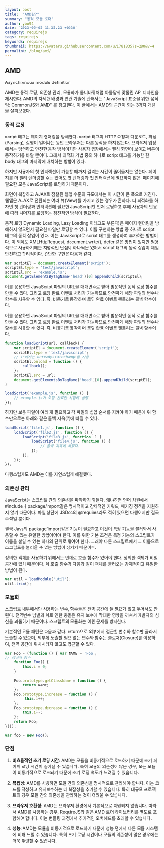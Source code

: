 ```yaml
---
layout: post
title:  "AMD란?"
summary: "동적 모듈 로더"
author: yoo94
date: '2023-05-05 12:35:23 +0530'
category: requirejs
tags: requirejs
keywords: requirejs
thumbnail: https://avatars.githubusercontent.com/u/1781835?s=280&v=4
permalink: /blog/amd/
---
```


## AMD
Asynchronous module definition

AMD는 동적 로딩, 의존성 관리, 모듈화가 톱니바퀴처럼 아름답게 맞물린 API 디자인을 제시한다. AMD의 자세한 배경과 연관 기술에 관해서는 "JavaScript 표준을 위한 움직임: CommonJS와 AMD" 를 참고한다. 이 글에서는 AMD의 근간이 되는 3가지 개념을 살펴보겠다.



### 동적 로딩

script 태그는 페이지 렌더링을 방해한다.
script 태그의 HTTP 요청과 다운로드, 파싱(Parsing), 실행이 일어나는 동안 브라우저는 다른 동작을 하지 않는다.
브라우저 입장에서는 당연하고 안전한 동작 방식이지만 사용자 입장에서는 빨리 화면이 보이고 버튼이 동작하기를 바랄 뿐이다. 그래서 최적화 기법 중의 하나로 script 태그를 가능한 한 body 태그의 마지막에 배치하는 방법이 있다.

하지만 사용자의 첫 인터랙션이 가능할 때까지 걸리는 시간이 줄어들지는 않는다. 페이지를 더 빨리 렌더링할 수는 있어도 첫 렌더링과 첫 인터랙션에 필요하지 않은, 페이지에 필요한 모든 JavaScript를 로딩하기 때문이다.

화면이 복잡하고 AJAX로 점철된 웹앱 수준의 규모에서는 이 시간이 큰 폭으로 커진다. 웹앱은 AJAX로 전환되는 여러 뷰(View)를 가지고 있는 경우가 흔하다. 더 최적화를 하자면 첫 렌더링과 인터랙션에 필요한 JavaScript만 먼저 로딩하고 후에 사용자의 반응에 따라 나머지를 로딩하는 점진적인 방식이 필요하다.

동적 로딩(Dynamic Loading, Lazy Loading 이라고도 부른다)은 페이지 렌더링을 방해하지 않으면서 필요한 파일만 로딩할 수 있다. 이를 구현하는 방법 중 하나로 script 태그의 동적 삽입이 있다. 이는 JavaScript로 script 태그를 생성하여 추가하는 방법이다. 이 외에도 XMLHttpRequest, document.write(), defer 같은 방법이 있지만 범용적으로 사용하기에는 치명적인 단점이 하나씩은 있어서 script 태그의 동적 삽입이 제일 안전하고 합리적이다. 간단한 구현은 다음과 같다.


```javascript
var scriptEl = document.createElement('script');  
scriptEl.type = 'text/javascript';  
scriptEl.src = 'example.js';  
document.getElementsByTagName('head')[0].appendChild(scriptEl);

```

이를 응용하면 JavaScript 파일의 URL을 매개변수로 받아 범용적인 동적 로딩 함수를 만들 수 있다. 그리고 로딩 완료 이벤트 처리가 가능하므로 안전하게 해당 파일의 변수나 함수를 사용할 수 있다. 즉, 비동기로 동작하며 로딩 완료 이벤트 핸들러는 콜백 함수이다.

이를 응용하면 JavaScript 파일의 URL을 매개변수로 받아 범용적인 동적 로딩 함수를 만들 수 있다. 그리고 로딩 완료 이벤트 처리가 가능하므로 안전하게 해당 파일의 변수나 함수를 사용할 수 있다. 즉, 비동기로 동작하며 로딩 완료 이벤트 핸들러는 콜백 함수이다.

```javascript
function loadScript(url, callback) {  
    var scriptEl = document.createElement('script');
    scriptEl.type = 'text/javascript';
    // IE에서는 onreadystatechange를 사용
    scriptEl.onload = function () {
        callback();
    };
    scriptEl.src = url;
    document.getElementsByTagName('head')[0].appendChild(scriptEl);
}

loadScript('example.js', function () {  
    // example.js가 로딩 완료한 시점에 실행
});
```

하지만 보통 파일이 여러 개 필요하고 각 파일의 삽입 순서를 지켜야 하기 때문에 위 함수만으로는 아래와 같은 콜백 지옥(?)에 빠질 수 있다.

```javascript
loadScript('file1.js', function () {  
    loadScript('file2.js', function () {
        loadScript('file3.js', function () {
            loadScript('file4.js', function () {
                // 콜백 지옥에 빠졌다.
            });   
        });   
    });   
});
```

다행스럽게도 AMD는 이를 자연스럽게 해결했다.

### 의존성 관리

JavaScript는 스크립트 간의 의존성을 파악하기 힘들다. 왜냐하면 언어 차원에서 #include나 package/import같은 명시적이고 강제적인 키워드, 패키징 정책을 지원하지 않기 때문이다. 파일 상단에 JSDoc의 @requires라도 적혀 있으면 다행이지만 결국 주석일 뿐이다.

결국 Java의 package/import같은 기능이 필요하고 이것이 특정 기능을 불러와서 사용할 수 있는 유일한 방법이어야 한다. 이를 위한 기본 조건은 특정 기능의 스크립트가 이름을 붙일 수 있는 하나의 단위로 묶여야 한다. 그래야 다른 스크립트에서 그 이름으로 스크립트를 불러올 수 있는 방법이 생기기 때문이다.

정의한 객체를 사용하기 위해서는 반대로 호출 함수가 있어야 한다. 정의한 객체가 비밀 공간에 있기 때문이다. 이 호출 함수가 다음과 같이 객체를 불러오는 강제적이고 유일한 방법이 된다.

```javascript
var util = loadModule('util');  
util.trim();  
```


### 모듈화

스크립트 내부에서만 사용하는 변수, 함수들은 전역 공간에 둘 필요가 없고 두어서도 안 된다. 전역변수 남발과 이로 인한 충돌은 유지 보수에 막대한 영향을 끼쳐서 개발자의 심신을 괴롭히기 때문이다. 스크립트의 모듈화는 이런 문제를 방지한다.

기본적인 모듈 패턴은 다음과 같다. return으로 외부에서 접근할 변수와 함수만 골라서 노출할 수 있으며, 외부에 노출할 필요 없는 변수와 함수는 클로저(Closure)를 이용하여, 전역 공간에 위치시키지 않고도 접근할 수 있다.

```javascript
var Foo = (function () { var NAME = 'Foo';
// 생성자 함수 
	function Foo() { 
		this.i = 0; 
	} 
							
	Foo.prototype.getClassName = function () {
		return NAME; 
	}; 
	Foo.prototype.increase = function () {
		 this.i++; 
	}; 
	Foo.prototype.decrease = function () { 
		this.i--; 
	}; 
	return Foo; 
}()); 

var foo = new Foo();

```

### 단점

1. **비효율적인 초기 로딩 시간**: AMD는 모듈을 비동기적으로 로드하기 때문에 초기 페이지 로딩 시간이 길어질 수 있습니다. 특히 모듈의 의존성이 많은 경우, 모든 모듈이 비동기적으로 로드되기 때문에 초기 로딩 속도가 느려질 수 있습니다.

2. **복잡성**: AMD를 사용하면 모듈 간의 의존성을 명시적으로 관리해야 합니다. 이는 코드를 작성하고 유지보수하는 데 복잡성을 추가할 수 있습니다. 특히 대규모 프로젝트의 경우 모듈 간의 의존성을 관리하는 것이 어려울 수 있습니다.

3. **브라우저 호환성**: AMD는 브라우저 환경에서 기본적으로 지원되지 않습니다. 따라서 AMD를 사용하는 경우, RequireJS와 같은 AMD 로더 라이브러리를 별도로 포함해야 합니다. 이는 번들링 과정에서 추가적인 오버헤드를 초래할 수 있습니다.

4. **성능**: AMD는 모듈을 비동기적으로 로드하기 때문에 성능 면에서 다른 모듈 시스템에 비해 느릴 수 있습니다. 특히 초기 로딩 시간이나 모듈의 의존성이 많은 경우에는 더욱 뚜렷할 수 있습니다.